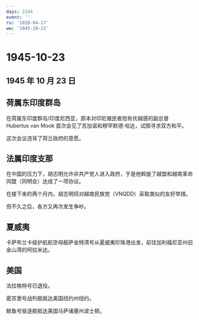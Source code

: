 ```yaml
---
days: 2244
event: ''
ru: '2028-04-17'
ww: '1945-10-23'
---
```


# 1945-10-23

## 1945 年 10 月 23 日

## 荷属东印度群岛

在荷属东印度群岛/印度尼西亚，原本对印尼殖民者抱有优越感的副总督 Hubertus
van Mook 首次会见了苏加诺和穆罕默德·哈达，试图寻求双方和平。

这次会议违背了荷兰政府的意愿。

## 法属印度支那

在中国的压力下，胡志明允许非共产党人进入政府，于是他斡旋了越盟和越南革命同盟（同明会）达成了一项协议。

在接下来的两个月内，胡志明将对越南民族党（VNQDD）采取类似的友好举措。

但不久之后，各方又再次发生争吵。

## 夏威夷

卡萨布兰卡级护航航空母舰萨金特湾号从夏威夷珍珠港出发，前往加利福尼亚州旧金山湾的阿拉米达。

## 美国

法拉格特号已退役。

密苏里号战列舰抵达美国纽约州纽约。

鲸鱼号驱逐舰抵达美国马萨诸塞州波士顿。